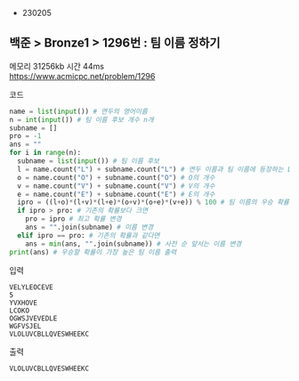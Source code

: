 - 230205
##  백준 > Bronze1 > 1296번 : 팀 이름 정하기
메모리 31256kb 시간 44ms  
https://www.acmicpc.net/problem/1296  

코드
```python
name = list(input()) # 연두의 영어이름
n = int(input()) # 팀 이름 후보 개수 n개
subname = []
pro = -1
ans = ""
for i in range(n):
  subname = list(input()) # 팀 이름 후보
  l = name.count("L") + subname.count("L") # 연두 이름과 팀 이름에 등장하는 L의 개수
  o = name.count("O") + subname.count("O") # O의 개수
  v = name.count("V") + subname.count("V") # V의 개수
  e = name.count("E") + subname.count("E") # E의 개수
  ipro = ((l+o)*(l+v)*(l+e)*(o+v)*(o+e)*(v+e)) % 100 # 팀 이름의 우승 확률
  if ipro > pro: # 기존의 확률보다 크면
    pro = ipro # 최고 확률 변경
    ans = "".join(subname) # 이름 변경
  elif ipro == pro: # 기존의 확률과 같다면
    ans = min(ans, "".join(subname)) # 사전 순 앞서는 이름 변경
print(ans) # 우승할 확률이 가장 높은 팀 이름 출력
```

입력
```
VELYLEOCEVE
5
YVXHOVE
LCOKO
OGWSJVEVEDLE
WGFVSJEL
VLOLUVCBLLQVESWHEEKC
```

출력
```
VLOLUVCBLLQVESWHEEKC
```